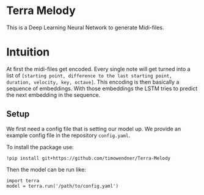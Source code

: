 # Terra Melody
This is a Deep Learning Neural Network to generate Midi-files.

# Intuition
At first the midi-files get encoded. Every single note will get turned into a list of `[starting point, difference to the last starting point, duration, velocity, key, octave]`. This encoding is then basically a sequence of embeddings. With those embeddings the LSTM tries to predict the next embedding in the sequence.

## Setup
We first need a config file that is setting our model up. We provide an example config file in the repository `config.yaml`.

To install the package use:
```
!pip install git+https://github.com/timowendner/Terra-Melody
```

Then the model can be run like:
```
import terra
model = terra.run('/path/to/config.yaml')
```